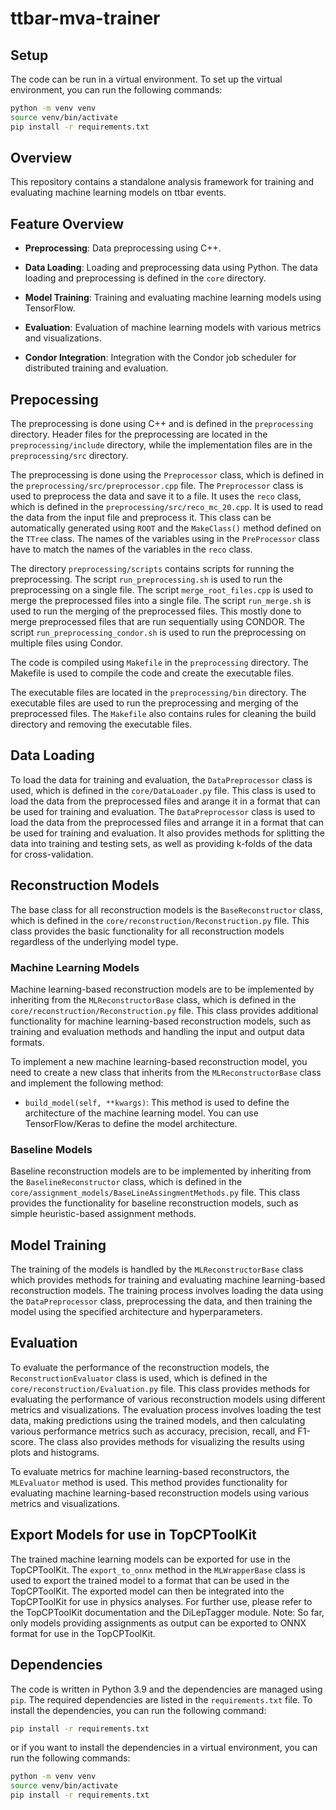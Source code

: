 # ttbar-mva-trainer

## Setup

The code can be run in a virtual environment. To set up the virtual environment, you can run the following commands:

```bash
python -m venv venv
source venv/bin/activate
pip install -r requirements.txt
```

## Overview
This repository contains a standalone analysis framework for training and evaluating machine learning models on ttbar events.

## Feature Overview

- **Preprocessing**: Data preprocessing using C++.

- **Data Loading**: Loading and preprocessing data using Python. The data loading and preprocessing is defined in the `core` directory.

- **Model Training**: Training and evaluating machine learning models using TensorFlow. 

- **Evaluation**: Evaluation of machine learning models with various metrics and visualizations.

- **Condor Integration**: Integration with the Condor job scheduler for distributed training and evaluation.


## Prepocessing
The preprocessing is done using C++ and is defined in the `preprocessing` directory. Header files for the preprocessing are located in the `preprocessing/include` directory, while the implementation files are in the `preprocessing/src` directory.

The preprocessing is done using the `Preprocessor` class, which is defined in the `preprocessing/src/preprocessor.cpp` file. The `Preprocessor` class is used to preprocess the data and save it to a file.
It uses the `reco` class, which is defined in the `preprocessing/src/reco_mc_20.cpp`. It is used to read the data from the input file and preprocess it. This class can be automatically generated using `ROOT` and the `MakeClass()` method defined on the `TTree` class. The names of the variables using in the `PreProcessor` class have to match the names of the variables in the `reco` class.

The directory `preprocessing/scripts` contains scripts for running the preprocessing. The script `run_preprocessing.sh` is used to run the preprocessing on a single file. The script `merge_root_files.cpp` is used to merge the preprocessed files into a single file. The script `run_merge.sh` is used to run the merging of the preprocessed files. This mostly done to merge preprocessed files that are run sequentially using CONDOR. The script `run_preprocessing_condor.sh` is used to run the preprocessing on multiple files using Condor.

The code is compiled using `Makefile` in the `preprocessing` directory. The Makefile is used to compile the code and create the executable files.

The executable files are located in the `preprocessing/bin` directory. The executable files are used to run the preprocessing and merging of the preprocessed files. The `Makefile` also contains rules for cleaning the build directory and removing the executable files.

## Data Loading
To load the data for training and evaluation, the `DataPreprocessor` class is used, which is defined in the `core/DataLoader.py` file. This class is used to load the data from the preprocessed files and arange it in a format that can be used for training and evaluation. The `DataPreprocessor` class is used to load the data from the preprocessed files and arrange it in a format that can be used for training and evaluation. It also provides methods for splitting the data into training and testing sets, as well as providing k-folds of the data for cross-validation.

## Reconstruction Models
The base class for all reconstruction models is the `BaseReconstructor` class, which is defined in the `core/reconstruction/Reconstruction.py` file. This class provides the basic functionality for all reconstruction models regardless of the underlying model type.

### Machine Learning Models
Machine learning-based reconstruction models are to be implemented by inheriting from the `MLReconstructorBase` class, which is defined in the `core/reconstruction/Reconstruction.py` file. This class provides additional functionality for machine learning-based reconstruction models, such as training and evaluation methods and handling the input and output data formats.

To implement a new machine learning-based reconstruction model, you need to create a new class that inherits from the `MLReconstructorBase` class and implement the following method:
- `build_model(self, **kwargs)`: This method is used to define the architecture of the machine learning model. You can use TensorFlow/Keras to define the model architecture.

### Baseline Models
Baseline reconstruction models are to be implemented by inheriting from the `BaselineReconstructor` class, which is defined in the `core/assignment_models/BaseLineAssingmentMethods.py` file. This class provides the functionality for baseline reconstruction models, such as simple heuristic-based assignment methods.


## Model Training
The training of the models is handled by the `MLReconstructorBase` class which provides methods for training and evaluating machine learning-based reconstruction models. The training process involves loading the data using the `DataPreprocessor` class, preprocessing the data, and then training the model using the specified architecture and hyperparameters.


## Evaluation
To evaluate the performance of the reconstruction models, the `ReconstructionEvaluator` class is used, which is defined in the `core/reconstruction/Evaluation.py` file. This class provides methods for evaluating the performance of various reconstruction models using different metrics and visualizations. The evaluation process involves loading the test data, making predictions using the trained models, and then calculating various performance metrics such as accuracy, precision, recall, and F1-score. The class also provides methods for visualizing the results using plots and histograms.

To evaluate metrics for machine learning-based reconstructors, the `MLEvaluator` method is used. This method provides functionality for evaluating machine learning-based reconstruction models using various metrics and visualizations.


## Export Models for use in TopCPToolKit
The trained machine learning models can be exported for use in the TopCPToolKit. The `export_to_onnx` method in the `MLWrapperBase` class is used to export the trained model to a format that can be used in the TopCPToolKit. The exported model can then be integrated into the TopCPToolKit for use in physics analyses. For further use, please refer to the TopCPToolKit documentation and the DiLepTagger module.
Note: So far, only models providing assignments as output can be exported to ONNX format for use in the TopCPToolKit.


## Dependencies
The code is written in Python 3.9 and the dependencies are managed using `pip`. The required dependencies are listed in the `requirements.txt` file. To install the dependencies, you can run the following command:

```bash
pip install -r requirements.txt
```

or if you want to install the dependencies in a virtual environment, you can run the following commands:

```bash
python -m venv venv
source venv/bin/activate
pip install -r requirements.txt
```
